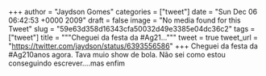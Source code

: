 
+++
author = "Jaydson Gomes"
categories = ["tweet"]
date = "Sun Dec 06 06:42:53 +0000 2009"
draft = false
image = "No media found for this Tweet"
slug = "59e63d358d16343cfa50032d49e3385e04dc36c2"
tags = ["tweet"]
title = """Cheguei da festa da #Ag21..."""
tweet = true
tweet_url = "https://twitter.com/jaydson/status/6393556586"
+++
Cheguei da festa da #Ag210anos agora. Tava muio show de bola. Não sei como estou conseguindo escrever....mas enfim
